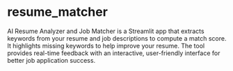 # resume_matcher
AI Resume Analyzer and Job Matcher is a Streamlit app that extracts keywords from your resume and job descriptions to compute a match score. It highlights missing keywords to help improve your resume. The tool provides real-time feedback with an interactive, user-friendly interface for better job application success.
